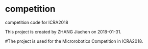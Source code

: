 # competition
competition code for ICRA2018

This project is created by ZHANG Jiachen on 2018-01-31.

#The project is used for the Microrobotics Competition in ICRA2018.
